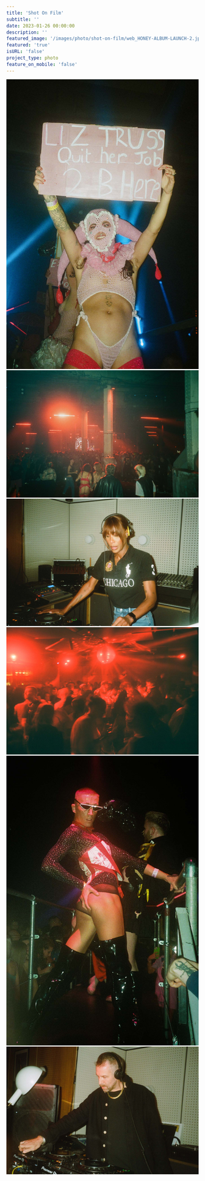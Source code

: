```yaml
---
title: 'Shot On Film'
subtitle: ''
date: 2023-01-26 00:00:00
description: ''
featured_image: '/images/photo/shot-on-film/web_HONEY-ALBUM-LAUNCH-2.jpg'
featured: 'true'
isURL: 'false'
project_type: photo
feature_on_mobile: 'false'
---
```


<div class="gallery" data-columns="2">
    <img src="/images/photo/shot-on-film/web_HOMOBLOC22-ON-FILM-3.jpg">
    <img src="/images/photo/shot-on-film/web_HOMOBLOC22-ON-FILM-2.jpg">
    <img src="/images/photo/shot-on-film/web_HONEY-ALBUM-LAUNCH-2.jpg">
    <img src="/images/photo/shot-on-film/web_HONEY-ALBUM-LAUNCH-4.jpg">
    <img src="/images/photo/shot-on-film/web_HOMOBLOC22-ON-FILM-4.jpg">
    <img src="/images/photo/shot-on-film/web_HONEY-ALBUM-LAUNCH-9.jpg">
</div>